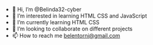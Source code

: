 - 👋 Hi, I’m @Belinda32-cyber
- 👀 I’m interested in learning HTML CSS and JavaScript
- 🌱 I’m currently learning HTML CSS
- 💞️ I’m looking to collaborate on different projects
- 📫 How to reach me belentorni@gmail.com


<!---
Belinda32-cyber/Belinda32-cyber is a ✨ special ✨ repository because its `README.md` (this file) appears on your GitHub profile.
You can click the Preview link to take a look at your changes.
--->
